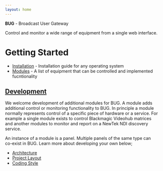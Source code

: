 ```yaml
---
layout: home
---
```


**BUG** - Broadcast User Gateway

Control and monitor a wide range of equipment from a single web interface.

# Getting Started

-   [Installation](./pages/installation.html) - Installation guide for any operating system
-   [Modules](./pages/modules.html) - A list of equipment that can be controlled and implemented fucntionality

## [Development](./pages/development.html)

We welcome development of additional modules for BUG. A module adds additional control or monitoring functionality to BUG. In principle a module normally represents control of a specific piece of hardware or a service. For example a single module exists to control Blackmagic Videohub matrices and another modules to monitor and report on a NewTek NDI discovery service.

An instance of a module is a panel. Multiple panels of the same type can co-exist in BUG. Learn more about developing your own below;

-   [Architecture](./pages/architecture.html)
-   [Project Layout](/pages/development/layout.html)
-   [Coding Style](/pages/development/style.html)
